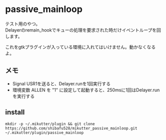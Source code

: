 passive_mainloop
===

テスト用のやつ。  
Delayerのremain_hookでキューの処理を要求された時だけイベントループを回します。

これをgtkプラグインが入っている環境に入れてはいけません。動かなくなるよ。

## メモ
- Signal USR1を送ると、Delayer.runを1回実行する
- 環境変数 ALLEN を "1" に設定して起動すると、250msに1回はDelayer.runを実行する

## install

```
mkdir -p ~/.mikutter/plugin && git clone https://github.com/shibafu528/mikutter_passive_mainloop.git ~/.mikutter/plugin/passive_mainloop
```
